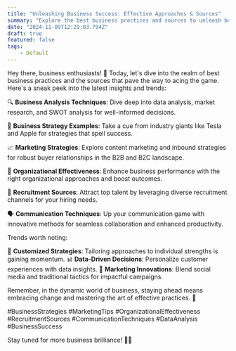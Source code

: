 ```yaml
---
title: "Unleashing Business Success: Effective Approaches & Sources"
summary: "Explore the best business practices and sources to unleash business success with insights on analysis techniques, strategy examples, marketing strategies, organizational effectiveness, recruitment sources, and communication techniques."
date: "2024-11-09T12:29:03.794Z"
draft: true
featured: false
tags:
    - Default
---
```


Hey there, business enthusiasts! 🚀 Today, let's dive into the realm of best business practices and the sources that pave the way to acing the game. Here's a sneak peek into the latest insights and trends:

🔍 **Business Analysis Techniques**: Dive deep into data analysis, market research, and SWOT analysis for well-informed decisions.

🚀 **Business Strategy Examples**: Take a cue from industry giants like Tesla and Apple for strategies that spell success.

📈 **Marketing Strategies**: Explore content marketing and inbound strategies for robust buyer relationships in the B2B and B2C landscape.

🏢 **Organizational Effectiveness**: Enhance business performance with the right organizational approaches and boost outcomes.

💼 **Recruitment Sources**: Attract top talent by leveraging diverse recruitment channels for your hiring needs.

🗣 **Communication Techniques**: Up your communication game with innovative methods for seamless collaboration and enhanced productivity.

Trends worth noting:

🎯 **Customized Strategies**: Tailoring approaches to individual strengths is gaining momentum.
📊 **Data-Driven Decisions**: Personalize customer experiences with data insights.
🌟 **Marketing Innovations**: Blend social media and traditional tactics for impactful campaigns.

Remember, in the dynamic world of business, staying ahead means embracing change and mastering the art of effective practices. 🌟

#BusinessStrategies #MarketingTips #OrganizationalEffectiveness #RecruitmentSources #CommunicationTechniques #DataAnalysis #BusinessSuccess

Stay tuned for more business brilliance! 💼✨